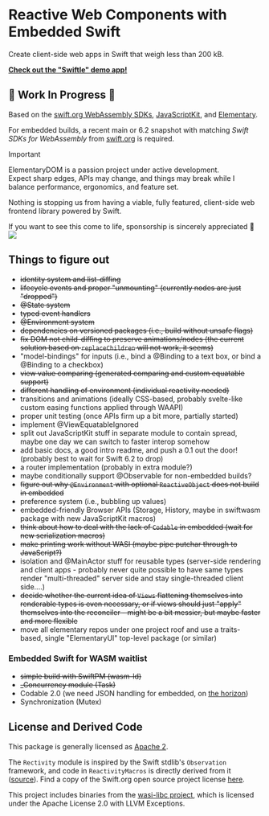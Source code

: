 # Reactive Web Components with Embedded Swift

Create client-side web apps in Swift that weigh less than 200 kB.

**[Check out the "Swiftle" demo app!](/Examples/Swiftle/)**

## 🚧 Work In Progress 🚧
Based on the [swift.org WebAssembly SDKs](https://forums.swift.org/t/swift-sdks-for-webassembly-now-available-on-swift-org/80405), [JavaScriptKit](https://github.com/swiftwasm/JavaScriptKit), and [Elementary](https://github.com/sliemeobn/elementary).

For embedded builds, a recent main or 6.2 snapshot with matching *Swift SDKs for WebAssembly* from [swift.org](https://www.swift.org/install) is required.

> [!IMPORTANT]
> ElementaryDOM is a passion project under active development.\
> Expect sharp edges, APIs may change, and things may break while I balance performance, ergonomics, and feature set.
>
> Nothing is stopping us from having a viable, fully featured, client-side web frontend library powered by Swift.
> 
> If you want to see this come to life, sponsorship is sincerely appreciated 🙏\
> [![](https://img.shields.io/static/v1?label=Sponsor&message=%E2%9D%A4&logo=GitHub&color=%23fe8e86)](https://github.com/sponsors/sliemeobn)

## Things to figure out

- ~~identity system and list-diffing~~
- ~~lifecycle events and proper "unmounting" (currently nodes are just "dropped")~~
- ~~@State system~~
- ~~typed event handlers~~
- ~~@Environment system~~
- ~~dependencies on versioned packages (i.e., build without unsafe flags)~~
- ~~fix DOM not child-diffing to preserve animations/nodes (the current solution based on `replaceChildren` will not work, it seems)~~
- "model-bindings" for inputs (i.e., bind a @Binding<String> to a text box, or bind a @Binding<Bool> to a checkbox)
- ~~view value comparing (generated comparing and custom equatable support)~~
- ~~different handling of environment (individual reactivity needed)~~
- transitions and animations (ideally CSS-based, probably svelte-like custom easing functions applied through WAAPI)
- proper unit testing (once APIs firm up a bit more, partially started)
- implement @ViewEquatableIgnored
- split out JavaScriptKit stuff in separate module to contain spread, maybe one day we can switch to faster interop somehow
- add basic docs, a good intro readme, and push a 0.1 out the door! (probably best to wait for Swift 6.2 to drop)
- a router implementation (probably in extra module?)
- maybe conditionally support @Observable for non-embedded builds?
- ~~figure out why `@Environment` with optional `ReactiveObject` does not build in embedded~~
- preference system (i.e., bubbling up values)
- embedded-friendly Browser APIs (Storage, History, maybe in swiftwasm package with new JavaScriptKit macros)
- ~~think about how to deal with the lack of `Codable` in embedded (wait for new serialization macros)~~
- ~~make printing work without WASI (maybe pipe putchar through to JavaScript?)~~
- isolation and @MainActor stuff for reusable types (server-side rendering and client apps - probably never quite possible to have same types render "multi-threaded" server side and stay single-threaded client side....)
- ~~decide whether the current idea of `Views` flattening themselves into renderable types is even necessary, or if views should just "apply" themselves into the reconciler - might be a bit messier, but maybe faster and more flexible~~
- move all elementary repos under one project roof and use a traits-based, single "ElementaryUI" top-level package (or similar)

### Embedded Swift for WASM waitlist

- ~~simple build with SwiftPM (wasm-ld)~~
- ~~\_Concurrency module (Task)~~
- Codable 2.0 (we need JSON handling for embedded, on [the horizon](https://forums.swift.org/t/the-future-of-serialization-deserialization-apis/78585))
- Synchronization (Mutex)

## License and Derived Code

This package is generally licensed as [Apache 2](LICENSE).

The `Rectivity` module is inspired by the Swift stdlib's `Observation` framework, and code in `ReactivityMacros` is directly derived from it ([source](https://github.com/swiftlang/swift/tree/main/lib/Macros/Sources/ObservationMacros)).
Find a copy of the Swift.org open source project license [here](LICENSE-swift_org.md).

This project includes binaries from the [wasi-libc project](https://github.com/WebAssembly/wasi-libc), which is licensed under the Apache License 2.0 with LLVM Exceptions.